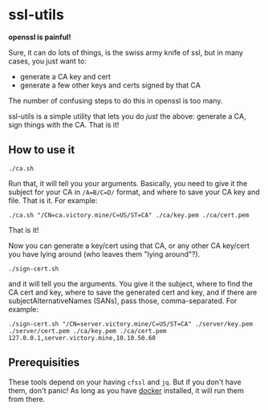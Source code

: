 # ssl-utils

**openssl is painful!**

Sure, it can do lots of things, is the swiss army knife of ssl, but in many cases, you just want to:

* generate a CA key and cert
* generate a few other keys and certs signed by that CA

The number of confusing steps to do this in openssl is too many.

ssl-utils is a simple utility that lets you do _just_ the above: generate a CA, sign things with the CA. That is it!

## How to use it

```
./ca.sh
```

Run that, it will tell you your arguments. Basically, you need to give it the subject for your CA in `/A=B/C=D/` format,
and where to save your CA key and file. That is it. For example:

```
./ca.sh "/CN=ca.victory.mine/C=US/ST=CA" ./ca/key.pem ./ca/cert.pem
```

That is it!

Now you can generate a key/cert using that CA, or any other CA key/cert you have lying around (who leaves them "lying around"?).

```
./sign-cert.sh
```

and it will tell you the arguments. You give it the subject, where to find the CA cert and key, where to save the generated
cert and key, and if there are subjectAlternativeNames (SANs), pass those, comma-separated. For example:

```
./sign-cert.sh "/CN=server.victory.mine/C=US/ST=CA" ./server/key.pem ./server/cert.pem ./ca/key.pem ./ca/cert.pem 127.0.0.1,server.victory.mine,10.10.50.60
```

## Prerequisities

These tools depend on your having `cfssl` and `jq`. But if you don't have them, don't panic! As long as you have [docker](docker.com) installed,
it will run them from there.

